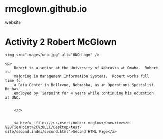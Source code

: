 # rmcglown.github.io
website
<!DOCTYPE html>
<html lang="en">

<head>
    <meta charset="utf-8" />
    <meta name="viewport" content="width=device-width" />
    <title>Robert McGlown</title>
</head> 

<body>
    <h1>Activity 2 Robert McGlown</h1>
    
        
    <img src="images/uno.jpg" alt="UNO Logo" />

    <p>
        Robert is a senior at the University of Nebraska at Omaha.  Robert is 
        majoring in Management Information Systems.  Robert works full time for 
        a Data Center in Bellevue, Nebraska, as an Operations Specialist. He has 
        employed by Tierpoint for 4 years while continuing his education at UNO. 

        
        </p>

        
        <a href= "file:///C:/Users/Robert.mcglown/OneDrive%20-%20TierPoint%2C%20LLC/Desktop/test-site/second.index/second.html">Second HTML Page</a>
        
        
    

  </body>
</html>
